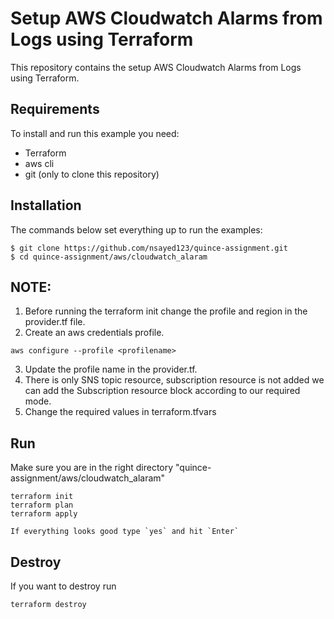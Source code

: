 # Setup AWS Cloudwatch Alarms from Logs using Terraform

This repository contains the setup AWS Cloudwatch Alarms from Logs using Terraform.

## Requirements

To install and run this example you need:
- Terraform
- aws cli
- git (only to clone this repository)



## Installation

The commands below set everything up to run the examples:
```
$ git clone https://github.com/nsayed123/quince-assignment.git
$ cd quince-assignment/aws/cloudwatch_alaram
```

## NOTE:
1. Before running the terraform init change the profile and region in the provider.tf file.
2. Create an aws credentials profile.
```
aws configure --profile <profilename>
```
3. Update the profile name in the provider.tf.
4. There is only SNS topic resource, subscription resource is not added we can add the Subscription resource block according to our required mode.
5. Change the required values in terraform.tfvars


## Run

Make sure you are in the right directory "quince-assignment/aws/cloudwatch_alaram"
```
terraform init
terraform plan
terraform apply

If everything looks good type `yes` and hit `Enter` 
```


## Destroy
If you want to destroy run
```
terraform destroy
```


